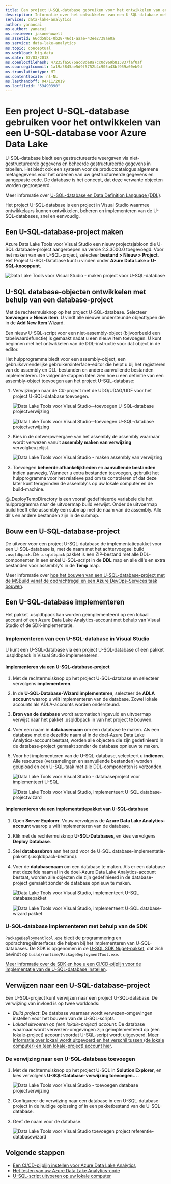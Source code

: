 ```yaml
---
title: Een project U-SQL-database gebruiken voor het ontwikkelen van een U-SQL-database voor Azure Data Lake
description: Informatie over het ontwikkelen van een U-SQL-database met behulp van Azure Data Lake Tools voor Visual Studio.
services: data-lake-analytics
author: yanancai
ms.author: yanacai
ms.reviewer: jasonwhowell
ms.assetid: 66dd58b1-0b28-46d1-aaae-43ee2739ae0a
ms.service: data-lake-analytics
ms.topic: conceptual
ms.workload: big-data
ms.date: 07/03/2018
ms.openlocfilehash: 47235fa5676acd8de8a7cc0d969b813837faf0af
ms.sourcegitcommit: 1a19a5845ae5d9f5752b4c905a43bf959a60eb9d
ms.translationtype: MT
ms.contentlocale: nl-NL
ms.lasthandoff: 04/11/2019
ms.locfileid: "59490390"
---
```

# <a name="use-a-u-sql-database-project-to-develop-a-u-sql-database-for-azure-data-lake"></a>Een project U-SQL-database gebruiken voor het ontwikkelen van een U-SQL-database voor Azure Data Lake

U-SQL-database biedt een gestructureerde weergaven via niet-gestructureerde gegevens en beheerde gestructureerde gegevens in tabellen. Het biedt ook een systeem voor de productcatalogus algemene metagegevens voor het ordenen van uw gestructureerde gegevens en aangepaste code. De database is het concept, dat deze verwante objecten worden gegroepeerd.

Meer informatie over [U-SQL-database en Data Definition Language (DDL)](/u-sql/data-definition-language-ddl-statements). 

Het project U-SQL-database is een project in Visual Studio waarmee ontwikkelaars kunnen ontwikkelen, beheren en implementeren van de U-SQL-databases, snel en eenvoudig.

## <a name="create-a-u-sql-database-project"></a>Een U-SQL-database-project maken

Azure Data Lake Tools voor Visual Studio een nieuw projectsjabloon die U-SQL database-project aangeroepen na versie 2.3.3000.0 toegevoegd. Voor het maken van een U-SQL-project, selecteer **bestand > Nieuw > Project**. Het Project U-SQL-Database kunt u vinden onder **Azure Data Lake > U-SQL-knooppunt**.

![Data Lake Tools voor Visual Studio - maken project voor U-SQL-database](./media/data-lake-analytics-data-lake-tools-develop-usql-database/data-lake-tools-create-usql-database-project-creation.png) 

## <a name="develop-u-sql-database-objects-by-using-a-database-project"></a>U-SQL database-objecten ontwikkelen met behulp van een database-project

Met de rechtermuisknop op het project U-SQL-database. Selecteer **toevoegen > Nieuw item**. U vindt alle nieuwe ondersteunde objecttypen die in de **Add New Item** Wizard. 

Een nieuw U-SQL-script voor een niet-assembly-object (bijvoorbeeld een tabelwaardefunctie) is gemaakt nadat u een nieuw item toevoegen. U kunt beginnen met het ontwikkelen van de DDL-instructie voor dat object in de editor.

Het hulpprogramma biedt voor een assembly-object, een gebruiksvriendelijke gebruikersinterface-editor die helpt u bij het registreren van de assembly en DLL-bestanden en andere aanvullende bestanden implementeren. De volgende stappen laten zien hoe u een definitie van een assembly-object toevoegen aan het project U-SQL-database:

1.  Verwijzingen naar de C#-project met de UDO/UDAG/UDF voor het project U-SQL-database toevoegen.

    ![Data Lake Tools voor Visual Studio--toevoegen U-SQL-database projectverwijzing](./media/data-lake-analytics-data-lake-tools-develop-usql-database/data-lake-tools-add-project-reference.png) 

    ![Data Lake Tools voor Visual Studio--toevoegen U-SQL-database projectverwijzing](./media/data-lake-analytics-data-lake-tools-develop-usql-database/data-lake-tools-add-project-reference-wizard.png)

2.  Kies in de ontwerpweergave van het assembly de assembly waarnaar wordt verwezen vanuit **assembly maken van verwijzing** vervolgkeuzelijst.

    ![Data Lake Tools voor Visual Studio - maken assembly van verwijzing](./media/data-lake-analytics-data-lake-tools-develop-usql-database/data-lake-tools-create-assembly-from-reference.png)

3.  Toevoegen **beheerde afhankelijkheden** en **aanvullende bestanden** indien aanwezig. Wanneer u extra bestanden toevoegen, gebruikt het hulpprogramma voor het relatieve pad om te controleren of dat deze later kunt terugvinden de assembly's op uw lokale computer en de build-machine. 

@_DeployTempDirectory is een vooraf gedefinieerde variabele die het hulpprogramma naar de uitvoermap build verwijst. Onder de uitvoermap build heeft elke assembly een submap met de naam van de assembly. Alle dll's en andere bestanden zijn in de submap. 
 
## <a name="build-a-u-sql-database-project"></a>Bouw een U-SQL-database-project

De uitvoer voor een project U-SQL-database de implementatiepakket voor een U-SQL-database is, met de naam met het achtervoegsel build `.usqldbpack`. De `.usqldbpack` pakket is een ZIP-bestand met alle DDL-componenten in een enkel U-SQL-script in de **DDL** map en alle dll's en extra bestanden voor assembly's in de **Temp** map.

Meer informatie over [hoe het bouwen van een U-SQL-database-project met de MSBuild vanaf de opdrachtregel en een Azure DevOps-Services taak bouwen](data-lake-analytics-cicd-overview.md).

## <a name="deploy-a-u-sql-database"></a>Een U-SQL-database implementeren

Het pakket .usqldbpack kan worden geïmplementeerd op een lokaal account of een Azure Data Lake Analytics-account met behulp van Visual Studio of de SDK-implementatie. 

### <a name="deploy-a-u-sql-database-in-visual-studio"></a>Implementeren van een U-SQL-database in Visual Studio

U kunt een U-SQL-database via een project U-SQL-database of een pakket .usqldbpack in Visual Studio implementeren.

#### <a name="deploy-through-a-u-sql-database-project"></a>Implementeren via een U-SQL-database-project

1.  Met de rechtermuisknop op het project U-SQL-database en selecteer vervolgens **implementeren**.
2.  In de **U-SQL-Database-Wizard implementeren**, selecteer de **ADLA account** waarop u wilt implementeren van de database. Zowel lokale accounts als ADLA-accounts worden ondersteund.
3.  **Bron van de database** wordt automatisch ingevuld en uitvoermap verwijst naar het pakket .usqldbpack in van het project te bouwen.
4.  Voer een naam in **databasenaam** om een database te maken. Als een database met die dezelfde naam al in de doel-Azure Data Lake Analytics-account bestaat, worden alle objecten die zijn gedefinieerd in de database-project gemaakt zonder de database opnieuw te maken.
5.  Voor het implementeren van de U-SQL-database, selecteert u **indienen**. Alle resources (verzamelingen en aanvullende bestanden) worden geüpload en een U-SQL-taak met alle DDL-componenten is verzonden.

    ![Data Lake Tools voor Visual Studio - databaseproject voor implementeert U-SQL](./media/data-lake-analytics-data-lake-tools-develop-usql-database/data-lake-tools-deploy-usql-database-project.png)

    ![Data Lake Tools voor Visual Studio, implementeert U-SQL database-projectwizard](./media/data-lake-analytics-data-lake-tools-develop-usql-database/data-lake-tools-deploy-usql-database-project-wizard.png)

#### <a name="deploy-through-a-u-sql-database-deployment-package"></a>Implementeren via een implementatiepakket van U-SQL-database

1.  Open **Server Explorer**. Vouw vervolgens de **Azure Data Lake Analytics-account** waarop u wilt implementeren van de database.
2.  Klik met de rechtermuisknop **U-SQL-Databases**, en kies vervolgens **Deploy Database**.
3.  Stel **databasebron** aan het pad voor de U-SQL database-implementatie-pakket (.usqldbpack-bestand).
4.  Voer de **databasenaam** om een database te maken. Als er een database met dezelfde naam al in de doel-Azure Data Lake Analytics-account bestaat, worden alle objecten die zijn gedefinieerd in de database-project gemaakt zonder de database opnieuw te maken.

    ![Data Lake Tools voor Visual Studio, implementeert U-SQL databasepakket](./media/data-lake-analytics-data-lake-tools-develop-usql-database/data-lake-tools-deploy-usql-database-package.png)

    ![Data Lake Tools voor Visual Studio, implementeert U-SQL database-wizard pakket](./media/data-lake-analytics-data-lake-tools-develop-usql-database/data-lake-tools-deploy-usql-database-package-wizard.png)
  
### <a name="deploy-u-sql-database-by-using-the-sdk"></a>U-SQL-database implementeren met behulp van de SDK

`PackageDeploymentTool.exe` biedt de programmering en opdrachtregelinterfaces die helpen bij het implementeren van U-SQL-databases. De SDK is opgenomen in de [U-SQL SDK Nuget-pakket](https://www.nuget.org/packages/Microsoft.Azure.DataLake.USQL.SDK/), dat zich bevindt op `build/runtime/PackageDeploymentTool.exe`.

[Meer informatie over de SDK en hoe u een CI/CD-pijplijn voor de implementatie van de U-SQL-database instellen](data-lake-analytics-cicd-overview.md).

## <a name="reference-a-u-sql-database-project"></a>Verwijzen naar een U-SQL-database-project

Een U-SQL-project kunt verwijzen naar een project U-SQL-database. De verwijzing van invloed is op twee workloads:

- *Build project*: De database waarnaar wordt verwezen-omgevingen instellen voor het bouwen van de U-SQL-scripts. 
- *Lokaal uitvoeren op (een lokale-project) account*: De database waarnaar wordt verwezen-omgevingen zijn geïmplementeerd op (een lokale-project) account voordat U-SQL-script wordt uitgevoerd. [Meer informatie over lokaal wordt uitgevoerd en het verschil tussen (de lokale computer) en (een lokale-project) account hier](data-lake-analytics-data-lake-tools-local-run.md).

### <a name="how-to-add-a-u-sql-database-reference"></a>De verwijzing naar een U-SQL-database toevoegen

1. Met de rechtermuisknop op het project U-SQL in **Solution Explorer**, en kies vervolgens **U-SQL-Database-verwijzing toevoegen...** .

    ![Data Lake Tools voor Visual Studio - toevoegen database projectverwijzing](./media/data-lake-analytics-data-lake-tools-develop-usql-database/data-lake-tools-add-database-project-reference.png)

2. Configureer de verwijzing naar een database in een U-SQL-database-project in de huidige oplossing of in een pakketbestand van de U-SQL-database.
3. Geef de naam voor de database.

    ![Data Lake Tools voor Visual Studio toevoegen project referentie-databasewizard](./media/data-lake-analytics-data-lake-tools-develop-usql-database/data-lake-tools-add-database-project-reference-wizard.png)

## <a name="next-steps"></a>Volgende stappen

- [Een CI/CD-pijplijn instellen voor Azure Data Lake Analytics](data-lake-analytics-cicd-overview.md)
- [Het testen van uw Azure Data Lake Analytics-code](data-lake-analytics-cicd-test.md)
- [U-SQL-script uitvoeren op uw lokale computer](data-lake-analytics-data-lake-tools-local-run.md)
